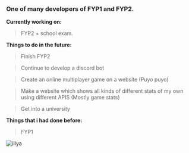 ### One of many developers of FYP1 and FYP2.

**Currently working on:**
> FYP2 + school exam.

**Things to do in the future:**

>Finish FYP2<br>

>Continue to develop a discord bot<br>

>Create an online multiplayer game on a website (Puyo puyo)<br>

>Make a website which shows all kinds of different stats of my own using different APIS (Mostly game stats)

>Get into a university <br>


**Things that i had done before:**
>FYP1<br>

![illya](https://media0.giphy.com/media/PH2A1MuzfFzvG/giphy.gif?cid=ecf05e47433335d7df9aebaf1c31099ed71b00fcc28ad65f&rid=giphy.gif)
